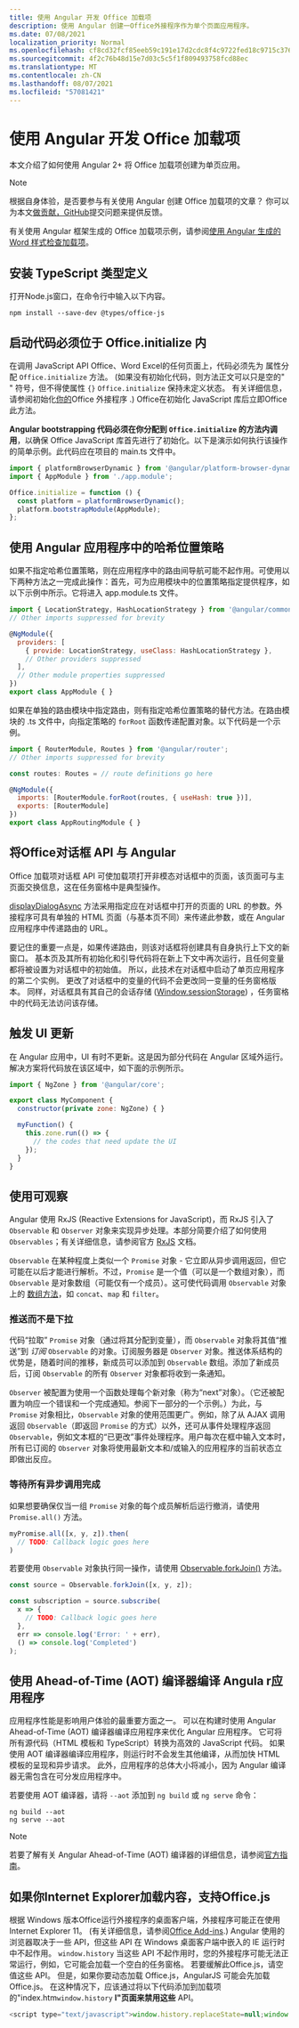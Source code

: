 ```yaml
---
title: 使用 Angular 开发 Office 加载项
description: 使用 Angular 创建一Office外接程序作为单个页面应用程序。
ms.date: 07/08/2021
localization_priority: Normal
ms.openlocfilehash: cf8cd32fcf85eeb59c191e17d2cdc8f4c9722fed18c9715c376b75eff1156899
ms.sourcegitcommit: 4f2c76b48d15e7d03c5c5f1f809493758fcd88ec
ms.translationtype: MT
ms.contentlocale: zh-CN
ms.lasthandoff: 08/07/2021
ms.locfileid: "57081421"
---
```

# <a name="develop-office-add-ins-with-angular"></a>使用 Angular 开发 Office 加载项

本文介绍了如何使用 Angular 2+ 将 Office 加载项创建为单页应用。

> [!NOTE]
> 根据自身体验，是否要参与有关使用 Angular 创建 Office 加载项的文章？ 你可以为本文[做贡献，GitHub](https://github.com/OfficeDev/office-js-docs-pr/blob/master/docs/develop/add-ins-with-angular2.md)提交问题来提供反馈。 [](https://github.com/OfficeDev/office-js-docs-pr/issues)

有关使用 Angular 框架生成的 Office 加载项示例，请参阅[使用 Angular 生成的 Word 样式检查加载项](https://github.com/OfficeDev/Word-Add-in-Angular2-StyleChecker)。

## <a name="install-the-typescript-type-definitions"></a>安装 TypeScript 类型定义

打开Node.js窗口，在命令行中输入以下内容。

```command&nbsp;line
npm install --save-dev @types/office-js
```

## <a name="bootstrapping-must-be-inside-officeinitialize"></a>启动代码必须位于 Office.initialize 内

在调用 JavaScript API Office、Word Excel的任何页面上，代码必须先为 属性分配 `Office.initialize` 方法。  (如果没有初始化代码，则方法正文可以只是空的" " 符号，但不得使属性 `{}` `Office.initialize` 保持未定义状态。 有关详细信息，请参阅初始化[你的](initialize-add-in.md)Office 外接程序 .) Office在初始化 JavaScript 库后立即Office此方法。

**Angular bootstrapping 代码必须在你分配到 `Office.initialize` 的方法内调用**，以确保 Office JavaScript 库首先进行了初始化。以下是演示如何执行该操作的简单示例。此代码应在项目的 main.ts 文件中。

```js
import { platformBrowserDynamic } from '@angular/platform-browser-dynamic';
import { AppModule } from './app.module';

Office.initialize = function () {
  const platform = platformBrowserDynamic();
  platform.bootstrapModule(AppModule);
};
```

## <a name="use-the-hash-location-strategy-in-the-angular-application"></a>使用 Angular 应用程序中的哈希位置策略

如果不指定哈希位置策略，则在应用程序中的路由间导航可能不起作用。可使用以下两种方法之一完成此操作：首先，可为应用模块中的位置策略指定提供程序，如以下示例中所示。它将进入 app.module.ts 文件。

```js
import { LocationStrategy, HashLocationStrategy } from '@angular/common';
// Other imports suppressed for brevity

@NgModule({
  providers: [
    { provide: LocationStrategy, useClass: HashLocationStrategy },
    // Other providers suppressed
  ],
  // Other module properties suppressed
})
export class AppModule { }
```

如果在单独的路由模块中指定路由，则有指定哈希位置策略的替代方法。在路由模块的 .ts 文件中，向指定策略的 `forRoot` 函数传递配置对象。以下代码是一个示例。

```js
import { RouterModule, Routes } from '@angular/router';
// Other imports suppressed for brevity

const routes: Routes = // route definitions go here

@NgModule({
  imports: [RouterModule.forRoot(routes, { useHash: true })],
  exports: [RouterModule]
})
export class AppRoutingModule { }
```

## <a name="use-the-office-dialog-api-with-angular"></a>将Office对话框 API 与 Angular

Office 加载项对话框 API 可使加载项打开非模态对话框中的页面，该页面可与主页面交换信息，这在任务窗格中是典型操作。

[displayDialogAsync](/javascript/api/office/office.ui) 方法采用指定应在对话框中打开的页面的 URL 的参数。外接程序可具有单独的 HTML 页面（与基本页不同）来传递此参数，或在 Angular 应用程序中传递路由的 URL。

要记住的重要一点是，如果传递路由，则该对话框将创建具有自身执行上下文的新窗口。 基本页及其所有初始化和引导代码将在新上下文中再次运行，且任何变量都将被设置为对话框中的初始值。 所以，此技术在对话框中启动了单页应用程序的第二个实例。 更改了对话框中的变量的代码不会更改同一变量的任务窗格版本。 同样，对话框具有其自己的会话存储 ([Window.sessionStorage](https://developer.mozilla.org/docs/Web/API/Window/sessionStorage)) ，任务窗格中的代码无法访问该存储。  

## <a name="trigger-the-ui-update"></a>触发 UI 更新

在 Angular 应用中，UI 有时不更新。这是因为部分代码在 Angular 区域外运行。解决方案将代码放在该区域中，如下面的示例所示。

```js
import { NgZone } from '@angular/core';

export class MyComponent {
  constructor(private zone: NgZone) { }

  myFunction() {
    this.zone.run(() => {
      // the codes that need update the UI
    });
  }
}
```

## <a name="use-observable"></a>使用可观察

Angular 使用 RxJS (Reactive Extensions for JavaScript)，而 RxJS 引入了 `Observable` 和 `Observer` 对象来实现异步处理。本部分简要介绍了如何使用 `Observables`；有关详细信息，请参阅官方 [RxJS](https://rxjs-dev.firebaseapp.com/) 文档。

`Observable` 在某种程度上类似一个 `Promise` 对象 - 它立即从异步调用返回，但它可能在以后才能进行解析。不过，`Promise` 是一个值（可以是一个数组对象），而 `Observable` 是对象数组（可能仅有一个成员）。这可使代码调用 `Observable` 对象上的 [数组方法](https://www.w3schools.com/jsref/jsref_obj_array.asp)，如 `concat`、`map` 和 `filter`。

### <a name="push-instead-of-pull"></a>推送而不是下拉

代码“拉取” `Promise` 对象（通过将其分配到变量），而 `Observable` 对象将其值“推送”到 *订阅* `Observable` 的对象。订阅服务器是 `Observer` 对象。推送体系结构的优势是，随着时间的推移，新成员可以添加到 `Observable` 数组。添加了新成员后，订阅 `Observable` 的所有 `Observer` 对象都将收到一条通知。

`Observer` 被配置为使用一个函数处理每个新对象（称为“next”对象）。（它还被配置为响应一个错误和一个完成通知。参阅下一部分的一个示例。）为此，与 `Promise` 对象相比，`Observable` 对象的使用范围更广。例如，除了从 AJAX 调用返回 `Observable`（即返回 `Promise` 的方式）以外，还可从事件处理程序返回 `Observable`，例如文本框的“已更改”事件处理程序。用户每次在框中输入文本时，所有已订阅的 `Observer` 对象将使用最新文本和/或输入的应用程序的当前状态立即做出反应。

### <a name="wait-until-all-asynchronous-calls-have-completed"></a>等待所有异步调用完成

如果想要确保仅当一组 `Promise` 对象的每个成员解析后运行撤消，请使用 `Promise.all()` 方法。

```js
myPromise.all([x, y, z]).then(
  // TODO: Callback logic goes here
)
```

若要使用 `Observable` 对象执行同一操作，请使用 [Observable.forkJoin()](https://github.com/Reactive-Extensions/RxJS/blob/master/doc/api/core/operators/forkjoin.md) 方法。  

```js
const source = Observable.forkJoin([x, y, z]);

const subscription = source.subscribe(
  x => {
    // TODO: Callback logic goes here
  },
  err => console.log('Error: ' + err),
  () => console.log('Completed')
);
```

## <a name="compile-the-angular-application-using-the-ahead-of-time-aot-compiler"></a>使用 Ahead-of-Time (AOT) 编译器编译 Angula r应用程序

应用程序性能是影响用户体验的最重要方面之一。 可以在构建时使用 Angular Ahead-of-Time (AOT) 编译器编译应用程序来优化 Angular 应用程序。 它可将所有源代码（HTML 模板和 TypeScript）转换为高效的 JavaScript 代码。 如果使用 AOT 编译器编译应用程序，则运行时不会发生其他编译，从而加快 HTML 模板的呈现和异步请求。 此外，应用程序的总体大小将减小，因为 Angular 编译器无需包含在可分发应用程序中。

若要使用 AOT 编译器，请将 `--aot` 添加到 `ng build` 或 `ng serve` 命令：

```command&nbsp;line
ng build --aot
ng serve --aot
```

> [!NOTE]
> 若要了解有关 Angular Ahead-of-Time (AOT) 编译器的详细信息，请参阅[官方指南](https://angular.io/guide/aot-compiler)。

## <a name="support-internet-explorer-if-youre-dynamically-loading-officejs"></a>如果你Internet Explorer加载内容，支持Office.js

根据 Windows 版本Office运行外接程序的桌面客户端，外接程序可能正在使用 Internet Explorer 11。  (有关详细信息，请参阅[Office Add-ins](../concepts/browsers-used-by-office-web-add-ins.md).) Angular 使用的浏览器取决于一些 API，但这些 API 在 Windows 桌面客户端中嵌入的 IE 运行时中不起作用。 `window.history` 当这些 API 不起作用时，您的外接程序可能无法正常运行，例如，它可能会加载一个空白的任务窗格。 若要缓解此Office.js，请空值这些 API。 但是，如果你要动态加载 Office.js，AngularJS 可能会先加载Office.js。 在这种情况下，应该通过将以下代码添加到加载项的"index.htm`window.history` **l"页面来禁用这些** API。

```js
<script type="text/javascript">window.history.replaceState=null;window.history.pushState=null;</script>
```
